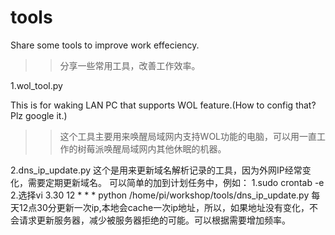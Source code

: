 # tools
Share some tools to improve work effeciency.

>>分享一些常用工具，改善工作效率。

1.wol_tool.py

  This is for waking LAN PC that supports WOL feature.(How to config that? Plz google it.)

>>这个工具主要用来唤醒局域网内支持WOL功能的电脑，可以用一直工作的树莓派唤醒局域网内其他休眠的机器。

2.dns_ip_update.py
  这个是用来更新域名解析记录的工具，因为外网IP经常变化，需要定期更新域名。
  可以简单的加到计划任务中，例如：
  1.sudo crontab -e
  2.选择vi
  3.30 12 * * * python /home/pi/workshop/tools/dns_ip_update.py
  每天12点30分更新一次ip,本地会cache一次ip地址，所以，如果地址没有变化，不会请求更新服务器，减少被服务器拒绝的可能。可以根据需要增加频率。
